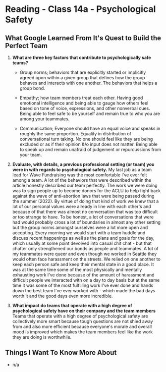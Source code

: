 # Reading - Class 14a - Psychological Safety 


## What Google Learned From It's Quest to Build the Perfect Team

1. **What are three key factors that contribute to psychologically safe teams?**
	- Group norms; behaviors that are explicitly started or implicitly agreed upon within a given group that defines how the group behaves and interacts with one another. The behaviors that helps a group bond.

	- Empathy; how team members treat each other. Having good emotional intelligence and being able to gauge how others feel based on tone of voice, expressions, and other nonverbal cues. Being able to feel safe to be yourself and remain true to who you are among your teammates.

	- Communication; Everyone should have an equal voice and speaks in roughly the same proportion. Equality in distribution of conversational turn taking. No one should feel like they are being excluded or as if their opinion &/o input does not matter. Being able to speak up and remain unafraid of judgement or repurcussions from your team.


2. **Evaluate, with details, a previous professional setting (or team) you were in with regards to psychological safety.** My last job as a team lead for Wave Fundraising was the most comfortable I've ever felt among a team. A lot of the behaviors that were described within the article honestly described our team perfectly. The work we were doing was to sign people up to become donors for the ACLU to help fight back against the wave of anti-abortion laws that were being passed during the summer (2022). By virtue of doing that kind of work we knew that a lot of our personal values were already in line with each other's and because of that there was almost no conversation that was too difficult or too strange to have. To be honest, a lot of conversations that were had would probably cross a lot of boundaries in almost any other setting but the group norms amongst ourselves were a lot more open and accepting. Every morning we would start with a team huddle and discuss recent happenings as well as the plans and goals for the day, which usually at some point devolved into casual chit chat - but that chatter only strengthened our bonds as people and teammates. A lot of my teammates were queer and even though we worked in Seattle they would often face harassment on the streets. We relied on one another to keep each person safe and keep their mental state in a good place. It was at the same time some of the most physically and mentally exhausting work I've done because of the amount of harassment and difficult people we interacted with on a day to day basis but at the same time it was some of the most fulfilling work I've ever done and hands down the best team I've ever worked with - which made the bad days worth it and the good days even more incredible.

3. **What impact do teams that operate with a high degree of psychological safety have on their company and the team members** Teams that operate with a high degree of psychological safety are collectively more smart because tough questions are not shied away from and also more efficient because everyone's morale and overall mood is improved which makes the team members feel like the work they are doing is worthwhile.

## Things I Want To Know More About 
- n/a
